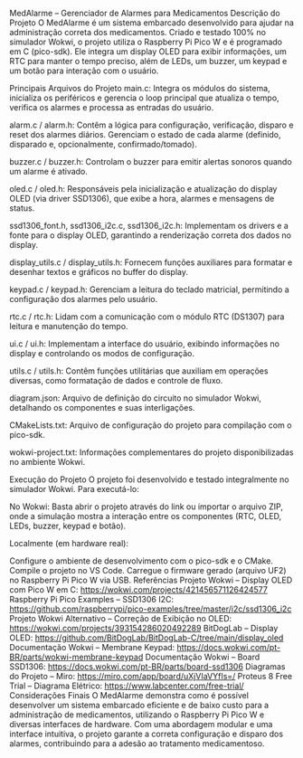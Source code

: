 MedAlarme – Gerenciador de Alarmes para Medicamentos
Descrição do Projeto
O MedAlarme é um sistema embarcado desenvolvido para ajudar na administração correta dos medicamentos. Criado e testado 100% no simulador Wokwi, o projeto utiliza o Raspberry Pi Pico W e é programado em C (pico-sdk). Ele integra um display OLED para exibir informações, um RTC para manter o tempo preciso, além de LEDs, um buzzer, um keypad e um botão para interação com o usuário.

Principais Arquivos do Projeto
main.c:
Integra os módulos do sistema, inicializa os periféricos e gerencia o loop principal que atualiza o tempo, verifica os alarmes e processa as entradas do usuário.

alarm.c / alarm.h:
Contêm a lógica para configuração, verificação, disparo e reset dos alarmes diários. Gerenciam o estado de cada alarme (definido, disparado e, opcionalmente, confirmado/tomado).

buzzer.c / buzzer.h:
Controlam o buzzer para emitir alertas sonoros quando um alarme é ativado.

oled.c / oled.h:
Responsáveis pela inicialização e atualização do display OLED (via driver SSD1306), que exibe a hora, alarmes e mensagens de status.

ssd1306_font.h, ssd1306_i2c.c, ssd1306_i2c.h:
Implementam os drivers e a fonte para o display OLED, garantindo a renderização correta dos dados no display.

display_utils.c / display_utils.h:
Fornecem funções auxiliares para formatar e desenhar textos e gráficos no buffer do display.

keypad.c / keypad.h:
Gerenciam a leitura do teclado matricial, permitindo a configuração dos alarmes pelo usuário.

rtc.c / rtc.h:
Lidam com a comunicação com o módulo RTC (DS1307) para leitura e manutenção do tempo.

ui.c / ui.h:
Implementam a interface do usuário, exibindo informações no display e controlando os modos de configuração.

utils.c / utils.h:
Contêm funções utilitárias que auxiliam em operações diversas, como formatação de dados e controle de fluxo.

diagram.json:
Arquivo de definição do circuito no simulador Wokwi, detalhando os componentes e suas interligações.

CMakeLists.txt:
Arquivo de configuração do projeto para compilação com o pico-sdk.

wokwi-project.txt:
Informações complementares do projeto disponibilizadas no ambiente Wokwi.

Execução do Projeto
O projeto foi desenvolvido e testado integralmente no simulador Wokwi. Para executá-lo:

No Wokwi:
Basta abrir o projeto através do link ou importar o arquivo ZIP, onde a simulação mostra a interação entre os componentes (RTC, OLED, LEDs, buzzer, keypad e botão).

Localmente (em hardware real):

Configure o ambiente de desenvolvimento com o pico-sdk e o CMake.
Compile o projeto no VS Code.
Carregue o firmware gerado (arquivo UF2) no Raspberry Pi Pico W via USB.
Referências
Projeto Wokwi – Display OLED com Pico W em C: https://wokwi.com/projects/421456571126424577
Raspberry Pi Pico Examples – SSD1306 I2C: https://github.com/raspberrypi/pico-examples/tree/master/i2c/ssd1306_i2c
Projeto Wokwi Alternativo – Correção de Exibição no OLED: https://wokwi.com/projects/393154286020492289
BitDogLab – Display OLED: https://github.com/BitDogLab/BitDogLab-C/tree/main/display_oled
Documentação Wokwi – Membrane Keypad: https://docs.wokwi.com/pt-BR/parts/wokwi-membrane-keypad
Documentação Wokwi – Board SSD1306: https://docs.wokwi.com/pt-BR/parts/board-ssd1306
Diagramas do Projeto – Miro: https://miro.com/app/board/uXjVIaVYfIs=/
Proteus 8 Free Trial – Diagrama Elétrico: https://www.labcenter.com/free-trial/
Considerações Finais
O MedAlarme demonstra como é possível desenvolver um sistema embarcado eficiente e de baixo custo para a administração de medicamentos, utilizando o Raspberry Pi Pico W e diversas interfaces de hardware. Com uma abordagem modular e uma interface intuitiva, o projeto garante a correta configuração e disparo dos alarmes, contribuindo para a adesão ao tratamento medicamentoso.
